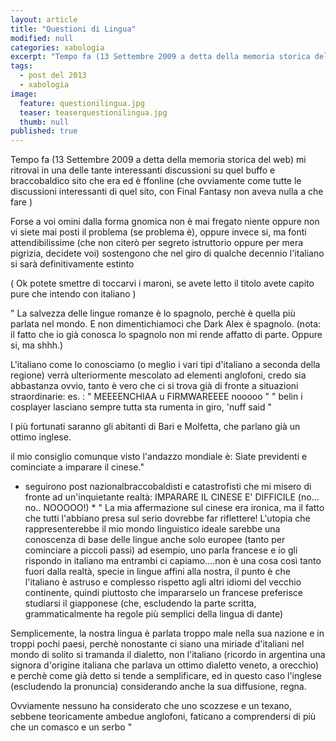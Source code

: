 ```yaml
---
layout: article
title: "Questioni di Lingua"
modified: null
categories: xabologia
excerpt: "Tempo fa (13 Settembre 2009 a detta della memoria storica del web) mi ritrovai in una..."
tags:
  - post del 2013
  - xabologia
image: 
  feature: questionilingua.jpg
  teaser: teaserquestionilingua.jpg
  thumb: null
published: true
---
```


Tempo fa (13 Settembre 2009 a detta della memoria storica del web) mi ritrovai in una delle tante interessanti discussioni su quel buffo e braccobaldico sito che era ed è ffonline (che ovviamente come tutte le discussioni interessanti di quel sito, con Final Fantasy non aveva nulla a che fare )

Forse a voi omini dalla forma gnomica non è mai fregato niente oppure non vi siete mai posti il problema (se problema è), oppure invece si, ma fonti attendibilissime (che non citerò per segreto istruttorio oppure per mera pigrizia, decidete voi) sostengono che nel giro di qualche decennio l'italiano si sarà definitivamente estinto

( Ok potete smettre di toccarvi i maroni, se avete letto il titolo avete capito pure che intendo con italiano ) 

" La salvezza delle lingue romanze è lo spagnolo, perchè è quella più parlata nel mondo. E non dimentichiamoci che Dark Alex è spagnolo. (nota: il fatto che io già conosca lo spagnolo non mi rende affatto di parte. Oppure si, ma shhh.)

L'italiano come lo conosciamo (o meglio i vari tipi d'italiano a seconda della regione) verrà ulteriormente mescolato ad elementi anglofoni, credo sia abbastanza ovvio, tanto è vero che ci si trova già di fronte a situazioni straordinarie:
 es. :
" MEEEENCHIAA u FIRMWAREEEE nooooo "
" belin i cosplayer lasciano sempre tutta sta rumenta in giro, 'nuff said " 

I più fortunati saranno gli abitanti di Bari e Molfetta, che parlano già un ottimo inglese.

il mio consiglio comunque visto l'andazzo mondiale è: Siate previdenti e cominciate a imparare il cinese."  

* seguirono post nazionalbraccobaldisti e catastrofisti che mi misero di fronte ad un'inquietante realtà: IMPARARE IL CINESE E' DIFFICILE (no... no.. NOOOOO!) *
" La mia affermazione sul cinese era ironica, ma il fatto che tutti l'abbiano presa sul serio dovrebbe far riflettere! 
L'utopia che rappresenterebbe il mio mondo linguistico ideale sarebbe una conoscenza di base delle lingue anche solo europee (tanto per cominciare a piccoli passi) ad esempio, uno parla francese e io gli rispondo in italiano ma entrambi ci capiamo....non è una cosa così tanto fuori dalla realtà, specie in lingue affini alla nostra, il punto è che l'italiano è astruso e complesso rispetto agli altri idiomi del vecchio continente, quindi piuttosto che impararselo un francese preferisce studiarsi il giapponese (che, escludendo la parte scritta, grammaticalmente ha regole più semplici della lingua di dante)

Semplicemente, la nostra lingua è parlata troppo male nella sua nazione e in troppi pochi paesi, perchè nonostante ci siano una miriade d'italiani nel mondo di solito si tramanda il dialetto, non l'italiano (ricordo in argentina una signora d'origine italiana che parlava un ottimo dialetto veneto, a orecchio) e perchè come già detto si tende a semplificare, ed in questo caso l'inglese (escludendo la pronuncia) considerando anche la sua diffusione, regna.

Ovviamente nessuno ha considerato che uno scozzese e un texano, sebbene teoricamente ambedue anglofoni, faticano a comprendersi di più che un comasco e un serbo "